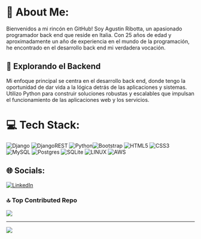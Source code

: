 # 💫 About Me:
Bienvenidos a mi rincón en GitHub! Soy Agustin Ribotta, un apasionado programador back end que reside en Italia. Con 25 años de edad y aproximadamente un año de experiencia en el mundo de la programación, he encontrado en el desarrollo back end mi verdadera vocación.

## 🔧 Explorando el Backend
Mi enfoque principal se centra en el desarrollo back end, donde tengo la oportunidad de dar vida a la lógica detrás de las aplicaciones y sistemas. Utilizo Python para construir soluciones robustas y escalables que impulsan el funcionamiento de las aplicaciones web y los servicios.

# 💻 Tech Stack:
![Django](https://img.shields.io/badge/django-%23092E20.svg?style=for-the-badge&logo=django&logoColor=white) ![DjangoREST](https://img.shields.io/badge/DJANGO-REST-ff1709?style=for-the-badge&logo=django&logoColor=white&color=ff1709&labelColor=gray) ![Python](https://img.shields.io/badge/python-3670A0?style=for-the-badge&logo=python&logoColor=ffdd54)![Bootstrap](https://img.shields.io/badge/bootstrap-%23563D7C.svg?style=for-the-badge&logo=bootstrap&logoColor=white) ![HTML5](https://img.shields.io/badge/html5-%23E34F26.svg?style=for-the-badge&logo=html5&logoColor=white) ![CSS3](https://img.shields.io/badge/css3-%231572B6.svg?style=for-the-badge&logo=css3&logoColor=white) ![MySQL](https://img.shields.io/badge/mysql-%2300f.svg?style=for-the-badge&logo=mysql&logoColor=white) ![Postgres](https://img.shields.io/badge/postgres-%23316192.svg?style=for-the-badge&logo=postgresql&logoColor=white) ![SQLite](https://img.shields.io/badge/sqlite-%2307405e.svg?style=for-the-badge&logo=sqlite&logoColor=white) ![LINUX](https://img.shields.io/badge/Linux-FCC624?style=for-the-badge&logo=linux&logoColor=black) ![AWS](https://img.shields.io/badge/AWS-%23FF9900.svg?style=for-the-badge&logo=amazon-aws&logoColor=white)

## 🌐 Socials:
[![LinkedIn](https://img.shields.io/badge/LinkedIn-%230077B5.svg?logo=linkedin&logoColor=white)](https://linkedin.com/in/https://www.linkedin.com/in/agustin-ribotta/) 

### 🔝 Top Contributed Repo
![](https://github-contributor-stats.vercel.app/api?username=AgustinRibotta&limit=5&theme=dark&combine_all_yearly_contributions=true)

---
[![](https://visitcount.itsvg.in/api?id=AgustinRibotta&icon=0&color=0)](https://visitcount.itsvg.in)

<!-- Proudly created with GPRM ( https://gprm.itsvg.in ) -->
